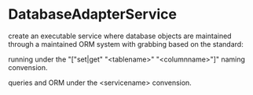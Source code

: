 # DatabaseAdapterService

create an executable service where database objects are maintained through a maintained ORM system with grabbing based on the standard:


running under the "["set|get" "\<tablename\>" "\<columnname\>"]" naming convension.

queries and ORM under the \<servicename\> convension.
